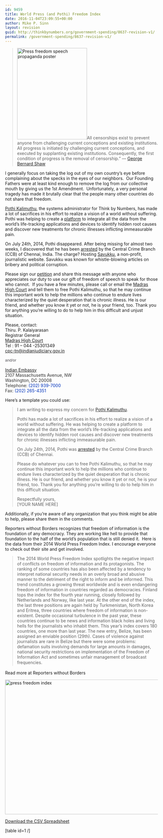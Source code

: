 ```yaml
---
id: 9459
title: World Press (and Pothi) Freedom Index
date: 2016-11-04T23:09:55+00:00
author: Mike P. Sinn
layout: revision
guid: http://thinkbynumbers.org/government-spending/8637-revision-v1/
permalink: /government-spending/8637-revision-v1/
---
```

> [<img data-attachment-id="8647" data-permalink="https://thinkbynumbers.org/freedom-of-speech/world-press-and-pothi-freedom-index/attachment/press-freedom-speech-propaganda-poster/" data-orig-file="https://thinkbynumbers.org/wp-content/uploads/2014/08/Press-freedom-speech-propaganda-poster.jpg" data-orig-size="605,852" data-comments-opened="1" data-image-meta="{&quot;aperture&quot;:&quot;0&quot;,&quot;credit&quot;:&quot;&quot;,&quot;camera&quot;:&quot;&quot;,&quot;caption&quot;:&quot;&quot;,&quot;created_timestamp&quot;:&quot;0&quot;,&quot;copyright&quot;:&quot;&quot;,&quot;focal_length&quot;:&quot;0&quot;,&quot;iso&quot;:&quot;0&quot;,&quot;shutter_speed&quot;:&quot;0&quot;,&quot;title&quot;:&quot;&quot;,&quot;orientation&quot;:&quot;0&quot;}" data-image-title="Press freedom speech propaganda poster" data-image-description="" data-medium-file="https://thinkbynumbers.org/wp-content/uploads/2014/08/Press-freedom-speech-propaganda-poster-213x300.jpg" data-large-file="https://thinkbynumbers.org/wp-content/uploads/2014/08/Press-freedom-speech-propaganda-poster.jpg" class="alignright size-medium wp-image-8647" src="http://web.archive.org/web/20141215023121/http://thinkbynumbers.org/wp-content/uploads/2014/08/Press-freedom-speech-propaganda-poster-230x300-1407292210.jpg" alt="Press freedom speech propaganda poster" width="230" height="300" />](http://thinkbynumbers.org/wp-content/uploads/2014/08/Press-freedom-speech-propaganda-poster.jpg)All censorships exist to prevent anyone from challenging current conceptions and existing institutions. All progress is initiated by challenging current conceptions, and executed by supplanting existing institutions. Consequently, the first condition of progress is the removal of censorship.” ― [George Bernard Shaw](https://www.goodreads.com/author/show/5217.George_Bernard_Shaw)

I generally focus on taking the log out of my own country&#8217;s eye before complaining about the specks in the eyes of our neighbors.  Our Founding Fathers were at least kind enough to remove the log from our collective mouth by giving us the 1st Amendment.  Unfortunately, a very personal tragedy has made it brutally clear that the people many other countries do not share that freedom.

<a href="https://www.tinywp.in/about/" target="_blank">Pothi Kalimuthu</a>, the systems administrator for Think by Numbers, has made a lot of sacrifices in his effort to realize a vision of a world without suffering. Pothi was helping to create a [platform](https://quantimo.do/) to integrate all the data from the world’s life-tracking applications and devices to identify hidden root causes and discover new treatments for chronic illnesses inflicting immeasurable pain.

On July 24th, 2014, Pothi disappeared. After being missing for almost two weeks, I discovered that he has been [arrested](http://www.newindianexpress.com/cities/chennai/2014/jul/25/Techie-in-Trouble-for-Aiding-Blogger-over-Savukku-639679.html) by the Central Crime Branch (CCB) of Chennai, India. The charge? Hosting <a href="https://en.wikipedia.org/wiki/Savukku" target="_blank">Savukku</a>, a non-profit, journalistic website. Savukku was known for whistle-blowing articles on bribery and political corruption.

Please sign our <a href="https://www.change.org/p/thiru-p-kalaiyarasan-free-pothi-kalimuthu" target="_blank">petition</a> and share this message with anyone who appreciates our duty to use our gift of freedom of speech to speak for those who cannot.  If you have a few minutes, please call or email the <a href="http://www.hcmadras.tn.nic.in/contactus.htm" target="_blank">Madras High Court</a> and tell them to free Pothi Kalimuthu, so that he may continue this important work to help the millions who continue to endure lives characterized by the quiet desperation that is chronic illness. He is our friend, and whether you know it yet or not, he is your friend, too. Thank you for anything you’re willing to do to help him in this difficult and unjust situation.

Please, contact:  
Thiru. P. Kalaiyarasan  
Registrar General  
<a href="http://www.hcmadras.tn.nic.in/contactus.htm" target="_blank">Madras High Court</a>  
Tel : 91 &#8211; 044 -25301349  
<cpc-tn@indianjudiciary.gov.in>

<span style="color: #504e53; font-family: 'Lucida Grande', 'Lucida Sans Unicode', verdana, arial, Tahoma, Verdana, sans-serif; font-size: 13px; font-style: normal; font-variant: normal; font-weight: normal; letter-spacing: normal; line-height: 17.920000076293945px; orphans: auto; text-align: start; text-indent: 0px; text-transform: none; white-space: normal; widows: auto; word-spacing: 0px; -webkit-text-stroke-width: 0px; display: inline !important; float: none; background-color: #ffffff;">and/or<span class="Apple-converted-space"> </span></span>

<a href="https://www.indianembassy.org/pages.php?id=15http://" target="_blank">Indian Embassy</a><br style="color: #313131;" /><span style="color: #313131;">2107 Massachusetts Avenue, NW</span><br style="color: #313131;" /><span style="color: #313131;">Washington, DC 20008</span><br style="color: #313131;" /><span style="color: #313131;">Telephone: <span id="gc-number-0" class="gc-cs-link" style="color: #0033bb;" title="Call with Google Voice">(202) 939-7000</span></span><br style="color: #313131;" /><span style="color: #313131;">Fax: <span id="gc-number-1" class="gc-cs-link" style="color: #0033bb;" title="Call with Google Voice">(202) 265-4351</span></span>

Here&#8217;s a template you could use:

> I am writing to express my concern for <a href="https://www.tinywp.in/about/" target="_blank">Pothi Kalimuthu</a>.
> 
> Pothi has made a lot of sacrifices in his effort to realize a vision of a world without suffering. He was helping to create a platform to integrate all the data from the world’s life-tracking applications and devices to identify hidden root causes and discover new treatments for chronic illnesses inflicting immeasurable pain.
> 
> On July 24th, 2014, Pothi was [arrested](http://www.newindianexpress.com/cities/chennai/2014/jul/25/Techie-in-Trouble-for-Aiding-Blogger-over-Savukku-639679.html) by the Central Crime Branch (CCB) of Chennai.
> 
> Please do whatever you can to free Pothi Kalimuthu, so that he may continue this important work to help the millions who continue to endure lives characterized by the quiet desperation that is chronic illness. He is our friend, and whether you know it yet or not, he is your friend, too. Thank you for anything you’re willing to do to help him in this difficult situation.
> 
> Respectfully yours,  
> [YOUR NAME HERE]

Additionally, if you&#8217;re aware of any organization that you think might be able to help, please share them in the comments.

Reporters without Borders recognizes that freedom of information is the foundation of any democracy. They are working like hell to provide that foundation to the half of the world’s population that is still denied it.  Here is the data from their 2014 World Press Freedom Index. I encourage everyone to check out their site and get involved.

> The 2014 World Press Freedom Index spotlights the negative impact of conflicts on freedom of information and its protagonists. The ranking of some countries has also been affected by a tendency to interpret national security needs in an overly broad and abusive manner to the detriment of the right to inform and be informed. This trend constitutes a growing threat worldwide and is even endangering freedom of information in countries regarded as democracies. Finland tops the index for the fourth year running, closely followed by Netherlands and Norway, like last year. At the other end of the index, the last three positions are again held by Turkmenistan, North Korea and Eritrea, three countries where freedom of information is non-existent. Despite occasional turbulence in the past year, these countries continue to be news and information black holes and living hells for the journalists who inhabit them. This year’s index covers 180 countries, one more than last year. The new entry, Belize, has been assigned an enviable position (29th). Cases of violence against journalists are rare in Belize but there were some problems: defamation suits involving demands for large amounts in damages, national security restrictions on implementation of the Freedom of Information Act and sometimes unfair management of broadcast frequencies. <span style="color: #000000; font-family: Helvetica, Arial, sans-serif; font-size: 14px; font-style: normal; font-variant: normal; font-weight: normal; letter-spacing: normal; line-height: 21px; orphans: auto; text-align: start; text-indent: 0px; text-transform: none; white-space: normal; widows: auto; word-spacing: 0px; -webkit-text-stroke-width: 0px; display: inline !important; float: none; background-color: #ffffff;"><span class="Apple-converted-space"><br /> </span></span>

Read more at Reporters without Borders

[<img data-attachment-id="8638" data-permalink="https://thinkbynumbers.org/freedom-of-speech/world-press-and-pothi-freedom-index/attachment/press-freedom-index/" data-orig-file="https://thinkbynumbers.org/wp-content/uploads/2014/08/press-freedom-index.png" data-orig-size="2894,2066" data-comments-opened="1" data-image-meta="{&quot;aperture&quot;:&quot;0&quot;,&quot;credit&quot;:&quot;&quot;,&quot;camera&quot;:&quot;&quot;,&quot;caption&quot;:&quot;&quot;,&quot;created_timestamp&quot;:&quot;0&quot;,&quot;copyright&quot;:&quot;&quot;,&quot;focal_length&quot;:&quot;0&quot;,&quot;iso&quot;:&quot;0&quot;,&quot;shutter_speed&quot;:&quot;0&quot;,&quot;title&quot;:&quot;&quot;,&quot;orientation&quot;:&quot;0&quot;}" data-image-title="press freedom index" data-image-description="" data-medium-file="https://thinkbynumbers.org/wp-content/uploads/2014/08/press-freedom-index-300x214.png" data-large-file="https://thinkbynumbers.org/wp-content/uploads/2014/08/press-freedom-index-1024x731.png" class="alignnone wp-image-8638 size-large" src="http://thinkbynumbers.org/wp-content/uploads/2014/08/press-freedom-index-1024x731.png" alt="press freedom index" width="620" height="442" srcset="https://thinkbynumbers.org/wp-content/uploads/2014/08/press-freedom-index-1024x731.png 1024w, https://thinkbynumbers.org/wp-content/uploads/2014/08/press-freedom-index-300x214.png 300w, https://thinkbynumbers.org/wp-content/uploads/2014/08/press-freedom-index-768x548.png 768w, https://thinkbynumbers.org/wp-content/uploads/2014/08/press-freedom-index-672x480.png 672w, https://thinkbynumbers.org/wp-content/uploads/2014/08/press-freedom-index-1038x741.png 1038w" sizes="(max-width: 620px) 100vw, 620px" />](http://web.archive.org/web/20160302161942/http://rsf.org:80/index2014/en-index2014.php)

[Download the CSV Spreadsheet](http://web.archive.org/web/20141117052203/http://thinkbynumbers.org:80/wp-content/uploads/2014/08/press_freedom_index.csv)

[table id=1 /]

&nbsp;